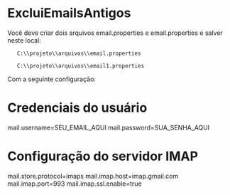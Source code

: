 # ExcluiEmailsAntigos

Você deve criar dois arquivos email.properties e email.properties e salver neste local:

       C:\\projeto\\arquivos\\email.properties
      
       C:\\projeto\\arquivos\\email1.properties
Com a seguinte configuração:
      

# Credenciais do usuário
mail.username=SEU_EMAIL_AQUI
mail.password=SUA_SENHA_AQUI

# Configuração do servidor IMAP
mail.store.protocol=imaps
mail.imap.host=imap.gmail.com
mail.imap.port=993
mail.imap.ssl.enable=true


